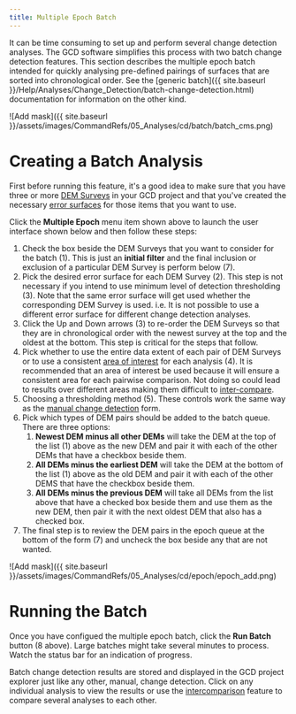```yaml
---
title: Multiple Epoch Batch
---
```


It can be time consuming to set up and perform several change detection analyses. The GCD software simplifies this process with two batch change detection features. This section describes the multiple epoch batch intended for quickly analysing pre-defined pairings of surfaces that are sorted into chronological order. See the [generic batch]({{ site.baseurl }}/Help/Analyses/Change_Detection/batch-change-detection.html) documentation for information on the other kind.

![Add mask]({{ site.baseurl }}/assets/images/CommandRefs/05_Analyses/cd/batch/batch_cms.png)

# Creating a Batch Analysis

First before running this feature, it's a good idea to make sure that you have three or more [DEM Surveys]({{site.baseurl}}/Help/Inputs/dem-surveys.html) in your GCD project and that you've created the necessary [error surfaces]({{site.baseurl}}/Help/Inputs/error-surfaces.html) for those items that you want to use.

Click the **Multiple Epoch** menu item shown above to launch the user interface shown below and then follow these steps:

1. Check the box beside the DEM Surveys that you want to consider for the batch (1). This is just an **initial filter** and the final inclusion or exclusion of a particular DEM Survey is perform below (7).
2. Pick the desired error surface for each DEM Survey (2). This step is not necessary if you intend to use minimum level of detection thresholding (3). Note that the same error surface will get used whether the corresponding DEM Survey is used. i.e. It is not possible to use a different error surface for different change detection analyses.
3. Click the Up and Down arrows (3) to re-order the DEM Surveys so that they are in chronological order with the newest survey at the top and the oldest at the bottom. This step is critical for the steps that follow.
4. Pick whether to use the entire data extent of each pair of DEM Surveys or to use a consistent [area of interest]({{site.baseurl}}/Help/Analyses/Change_Detection/change-detection.html) for each analysis (4). It is recommended that an area of interest be used because it will ensure a consistent area for each pairwise comparison. Not doing so could lead to results over different areas making them difficult to [inter-compare]().
5. Choosing a thresholding method (5). These controls work the same way as the [manual change detection]({{site.baseurl}}/Help/Analyses/Change_Detection/change-detection.html) form.
6. Pick which types of DEM pairs should be added to the batch queue. There are three options:
    1. **Newest DEM minus all other DEMs** will take the DEM at the top of the list (1) above as the new DEM and pair it with each of the other DEMs that have a checkbox beside them.
    2. **All DEMs minus the earliest DEM** will take the DEM at the bottom of the list (1) above as the old DEM and pair it with each of the other DEMS that have the checkbox beside them.
    3. **All DEMs minus the previous DEM** will take all DEMs from the list above that have a checked box beside them and use them as the new DEM, then pair it with the next oldest DEM that also has a checked box.
1. The final step is to review the DEM pairs in the epoch queue at the bottom of the form (7) and uncheck the box beside any that are not wanted.
   
![Add mask]({{ site.baseurl }}/assets/images/CommandRefs/05_Analyses/cd/epoch/epoch_add.png)

# Running the Batch

Once you have configued the multiple epoch batch, click the **Run Batch** button (8 above). Large batches might take several minutes to process. Watch the status bar for an indication of progress.

Batch change detection results are stored and displayed in the GCD project explorer just like any other, manual, change detection. Click on any individual analysis to view the results or use the [intercomparison]({{site.baseurl}}/Help/Analyses/Change_Detection/intercomparison.html) feature to compare several analyses to each other.